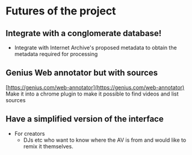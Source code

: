 # Futures of the project

## Integrate with a conglomerate database!

* Integrate with Internet Archive's proposed metadata to obtain the metadata required for processing

## Genius Web annotator but with sources

[https://genius.com/web-annotator](https://genius.com/web-annotator) Make it into a chrome plugin to make it possible to find videos and list sources

## Have a simplified version of the interface

* For creators
  * DJs etc who want to know where the AV is from and would like to remix it themselves.

